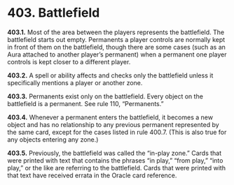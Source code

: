 # **403.** Battlefield

**403.1.** Most of the area between the players represents the battlefield. The battlefield starts out empty. Permanents a player controls are normally kept in front of them on the battlefield, though there are some cases (such as an Aura attached to another player’s permanent) when a permanent one player controls is kept closer to a different player.

**403.2.** A spell or ability affects and checks only the battlefield unless it specifically mentions a player or another zone.

**403.3.** Permanents exist only on the battlefield. Every object on the battlefield is a permanent. See rule 110, “Permanents.”

**403.4.** Whenever a permanent enters the battlefield, it becomes a new object and has no relationship to any previous permanent represented by the same card, except for the cases listed in rule 400.7. (This is also true for any objects entering any zone.)

**403.5.** Previously, the battlefield was called the “in-play zone.” Cards that were printed with text that contains the phrases “in play,” “from play,” “into play,” or the like are referring to the battlefield. Cards that were printed with that text have received errata in the Oracle card reference.
